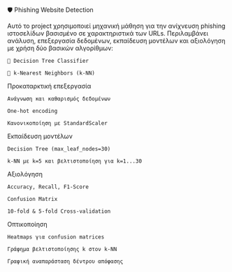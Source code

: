 🛡️ Phishing Website Detection

Αυτό το project χρησιμοποιεί μηχανική μάθηση για την ανίχνευση phishing ιστοσελίδων βασισμένο σε χαρακτηριστικά των URLs. Περιλαμβάνει ανάλυση, επεξεργασία δεδομένων, εκπαίδευση μοντέλων και αξιολόγηση με χρήση δύο βασικών αλγορίθμων:

    🌳 Decision Tree Classifier

    🤝 k-Nearest Neighbors (k-NN)
Προκαταρκτική επεξεργασία

    Ανάγνωση και καθαρισμός δεδομένων

    One-hot encoding

    Κανονικοποίηση με StandardScaler

Εκπαίδευση μοντέλων

    Decision Tree (max_leaf_nodes=30)

    k-NN με k=5 και βελτιστοποίηση για k=1...30

Αξιολόγηση

    Accuracy, Recall, F1-Score

    Confusion Matrix

    10-fold & 5-fold Cross-validation

Οπτικοποίηση

    Heatmaps για confusion matrices

    Γράφημα βελτιστοποίησης k στον k-NN

    Γραφική αναπαράσταση δέντρου απόφασης
